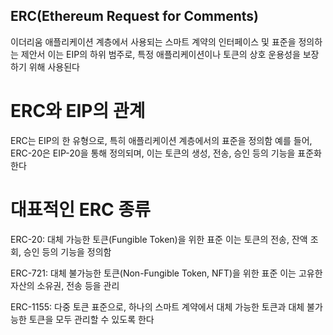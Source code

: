 ## ERC(Ethereum Request for Comments) 

이더리움 애플리케이션 계층에서 사용되는 스마트 계약의 인터페이스 및 표준을 정의하는 제안서
이는 EIP의 하위 범주로, 특정 애플리케이션이나 토큰의 상호 운용성을 보장하기 위해 사용된다

# ERC와 EIP의 관계
ERC는 EIP의 한 유형으로, 특히 애플리케이션 계층에서의 표준을 정의함
예를 들어, ERC-20은 EIP-20을 통해 정의되며, 이는 토큰의 생성, 전송, 승인 등의 기능을 표준화한다

# 대표적인 ERC 종류
ERC-20: 대체 가능한 토큰(Fungible Token)을 위한 표준
 이는 토큰의 전송, 잔액 조회, 승인 등의 기능을 정의함

ERC-721: 대체 불가능한 토큰(Non-Fungible Token, NFT)을 위한 표준
이는 고유한 자산의 소유권, 전송 등을 관리

ERC-1155: 다중 토큰 표준으로, 하나의 스마트 계약에서 대체 가능한 토큰과 대체 불가능한 토큰을 모두 관리할 수 있도록 한다


